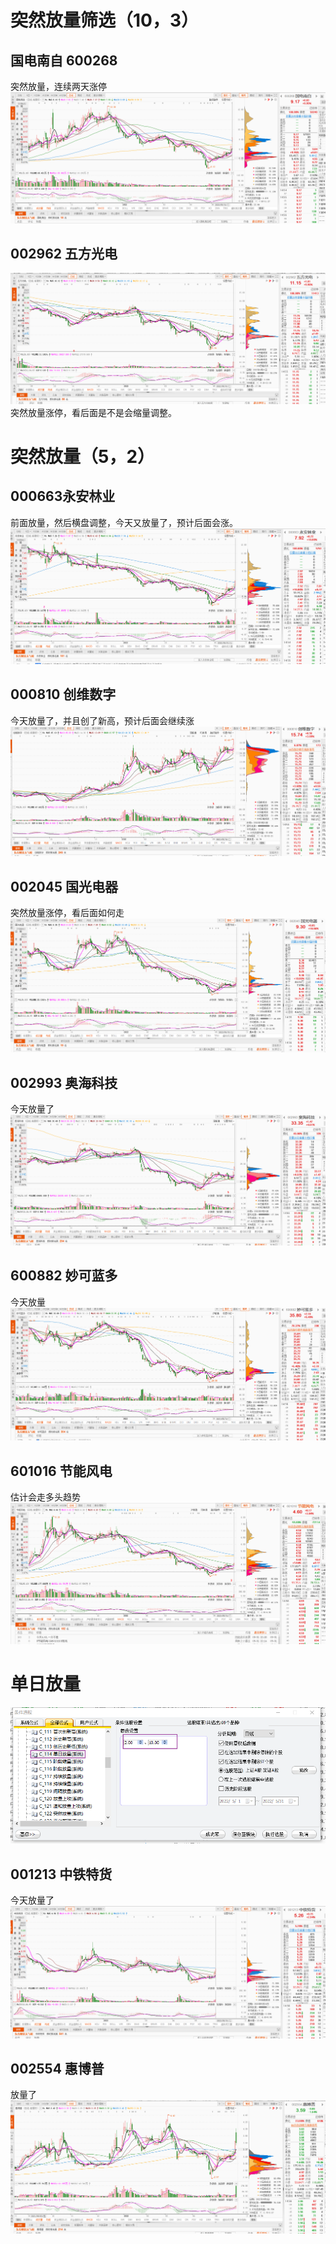 # 突然放量筛选（10，3）
## 国电南自 600268
突然放量，连续两天涨停
![](images/Pasted%20image%2020220531220237.png)

## 002962 五方光电
![](images/Pasted%20image%2020220531220802.png)
突然放量涨停，看后面是不是会缩量调整。

# 突然放量（5，2）
## 000663永安林业
前面放量，然后横盘调整，今天又放量了，预计后面会涨。
![](images/Pasted%20image%2020220531221750.png)

## 000810 创维数字
今天放量了，并且创了新高，预计后面会继续涨
![](images/Pasted%20image%2020220531221937.png)

## 002045 国光电器
突然放量涨停，看后面如何走
![](images/Pasted%20image%2020220531222140.png)

## 002993 奥海科技
今天放量了
![](images/Pasted%20image%2020220531222521.png)

## 600882 妙可蓝多
今天放量
![](images/Pasted%20image%2020220531223101.png)

## 601016 节能风电
估计会走多头趋势
![](images/Pasted%20image%2020220531223218.png)

# 单日放量
![](images/Pasted%20image%2020220531223404.png)
## 001213 中铁特货
今天放量了
![](images/Pasted%20image%2020220531224106.png)

## 002554 惠博普
放量了
![](images/Pasted%20image%2020220531224308.png)
